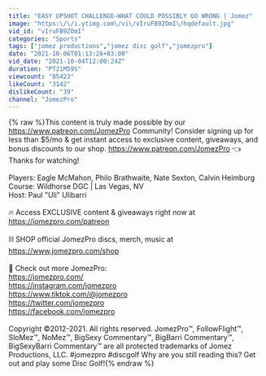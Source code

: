 ```yaml
---
title: "EASY UPSHOT CHALLENGE–WHAT COULD POSSIBLY GO WRONG | Jomez"
image: "https:\/\/i.ytimg.com\/vi\/vIruFB9ZOmI\/hqdefault.jpg"
vid_id: "vIruFB9ZOmI"
categories: "Sports"
tags: ["jomez productions","jomez disc golf","jomezpro"]
date: "2021-10-06T01:13:26+03:00"
vid_date: "2021-10-04T12:00:24Z"
duration: "PT21M59S"
viewcount: "85423"
likeCount: "3142"
dislikeCount: "39"
channel: "JomezPro"
---
```

{% raw %}This content is truly made possible by our <a rel="nofollow" target="blank" href="https://www.patreon.com/JomezPro">https://www.patreon.com/JomezPro</a> Community! Consider signing up for less than $5/mo &amp; get instant access to exclusive content, giveaways, and bonus discounts to our shop. <a rel="nofollow" target="blank" href="https://www.patreon.com/JomezPro">https://www.patreon.com/JomezPro</a> 👈<br />Thanks for watching! <br /><br />Players: Eagle McMahon, Philo Brathwaite, Nate Sexton, Calvin Heimburg<br />Course: Wildhorse DGC | Las Vegas, NV <br />Host: Paul &quot;Uli&quot; Ulibarri<br /><br />🔥 Access EXCLUSIVE content &amp; giveaways right now at <a rel="nofollow" target="blank" href="https://jomezpro.com/patreon">https://jomezpro.com/patreon</a><br /><br />⛓️ SHOP official JomezPro discs, merch, music at <a rel="nofollow" target="blank" href="https://www.jomezpro.com/shop">https://www.jomezpro.com/shop</a><br /><br />📱 Check out more JomezPro:<br /><a rel="nofollow" target="blank" href="https://jomezpro.com/">https://jomezpro.com/</a><br /><a rel="nofollow" target="blank" href="https://instagram.com/jomezpro">https://instagram.com/jomezpro</a><br /><a rel="nofollow" target="blank" href="https://www.tiktok.com/@jomezpro">https://www.tiktok.com/@jomezpro</a><br /><a rel="nofollow" target="blank" href="https://twitter.com/jomezpro">https://twitter.com/jomezpro</a><br /><a rel="nofollow" target="blank" href="https://facebook.com/jomezpro">https://facebook.com/jomezpro</a><br /><br />Copyright ©2012-2021. All rights reserved. JomezPro™, FollowFlight™, SloMez™, NoMez™, BigSexy Commentary™, BigBarri Commentary™, BigSexyBarri Commentary™ are all protected trademarks of Jomez Productions, LLC. #jomezpro #discgolf Why are you still reading this? Get out and play some Disc Golf!{% endraw %}
